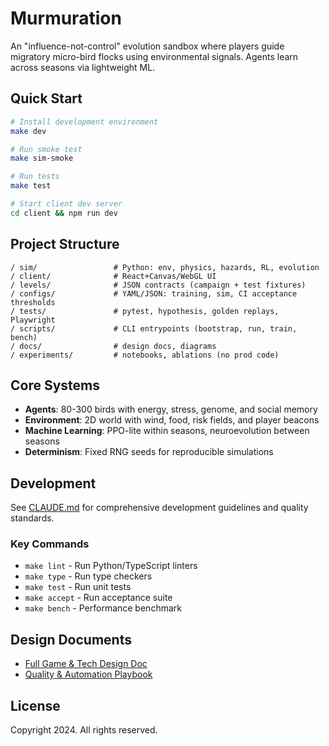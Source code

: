 # Murmuration

An "influence-not-control" evolution sandbox where players guide migratory micro-bird flocks using environmental signals. Agents learn across seasons via lightweight ML.

## Quick Start

```bash
# Install development environment
make dev

# Run smoke test
make sim-smoke

# Run tests
make test

# Start client dev server
cd client && npm run dev
```

## Project Structure

```
/ sim/                 # Python: env, physics, hazards, RL, evolution
/ client/              # React+Canvas/WebGL UI
/ levels/              # JSON contracts (campaign + test fixtures)
/ configs/             # YAML/JSON: training, sim, CI acceptance thresholds
/ tests/               # pytest, hypothesis, golden replays, Playwright
/ scripts/             # CLI entrypoints (bootstrap, run, train, bench)
/ docs/                # design docs, diagrams
/ experiments/         # notebooks, ablations (no prod code)
```

## Core Systems

- **Agents**: 80-300 birds with energy, stress, genome, and social memory
- **Environment**: 2D world with wind, food, risk fields, and player beacons
- **Machine Learning**: PPO-lite within seasons, neuroevolution between seasons
- **Determinism**: Fixed RNG seeds for reproducible simulations

## Development

See [CLAUDE.md](CLAUDE.md) for comprehensive development guidelines and quality standards.

### Key Commands

- `make lint` - Run Python/TypeScript linters
- `make type` - Run type checkers
- `make test` - Run unit tests
- `make accept` - Run acceptance suite
- `make bench` - Performance benchmark

## Design Documents

- [Full Game & Tech Design Doc](murmuration_full_game_tech_design_doc_v_0.md)
- [Quality & Automation Playbook](CLAUDE.md)

## License

Copyright 2024. All rights reserved.
